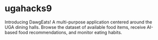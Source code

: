 # ugahacks9
Introducing DawgEats! A multi-purpose application centered around the UGA dining halls. Browse the dataset of available food items, receive AI-based food recommendations, and monitor eating habits.
